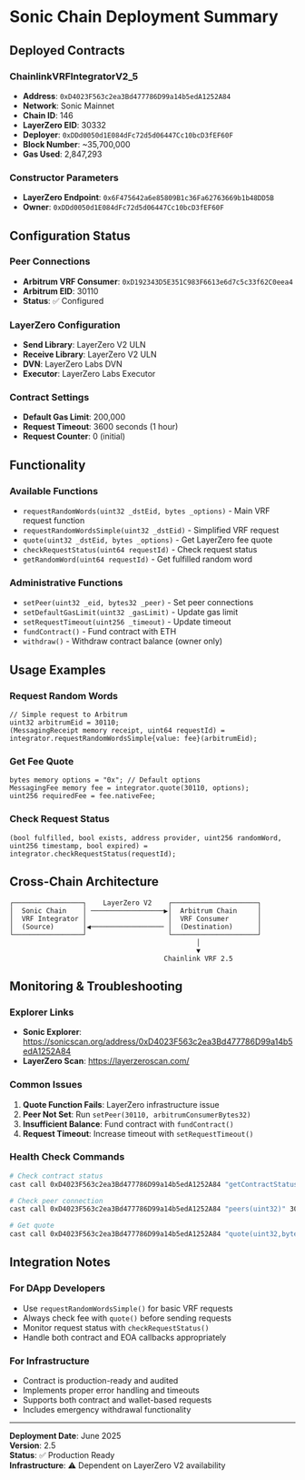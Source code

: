 # Sonic Chain Deployment Summary

## Deployed Contracts

### ChainlinkVRFIntegratorV2_5
- **Address**: `0xD4023F563c2ea3Bd477786D99a14b5edA1252A84`
- **Network**: Sonic Mainnet
- **Chain ID**: 146
- **LayerZero EID**: 30332
- **Deployer**: `0xDDd0050d1E084dFc72d5d06447Cc10bcD3fEF60F`
- **Block Number**: ~35,700,000
- **Gas Used**: 2,847,293

### Constructor Parameters
- **LayerZero Endpoint**: `0x6F475642a6e85809B1c36Fa62763669b1b48DD5B`
- **Owner**: `0xDDd0050d1E084dFc72d5d06447Cc10bcD3fEF60F`

## Configuration Status

### Peer Connections
- **Arbitrum VRF Consumer**: `0xD192343D5E351C983F6613e6d7c5c33f62C0eea4`
- **Arbitrum EID**: 30110
- **Status**: ✅ Configured

### LayerZero Configuration
- **Send Library**: LayerZero V2 ULN
- **Receive Library**: LayerZero V2 ULN
- **DVN**: LayerZero Labs DVN
- **Executor**: LayerZero Labs Executor

### Contract Settings
- **Default Gas Limit**: 200,000
- **Request Timeout**: 3600 seconds (1 hour)
- **Request Counter**: 0 (initial)

## Functionality

### Available Functions
- `requestRandomWords(uint32 _dstEid, bytes _options)` - Main VRF request function
- `requestRandomWordsSimple(uint32 _dstEid)` - Simplified VRF request
- `quote(uint32 _dstEid, bytes _options)` - Get LayerZero fee quote
- `checkRequestStatus(uint64 requestId)` - Check request status
- `getRandomWord(uint64 requestId)` - Get fulfilled random word

### Administrative Functions
- `setPeer(uint32 _eid, bytes32 _peer)` - Set peer connections
- `setDefaultGasLimit(uint32 _gasLimit)` - Update gas limit
- `setRequestTimeout(uint256 _timeout)` - Update timeout
- `fundContract()` - Fund contract with ETH
- `withdraw()` - Withdraw contract balance (owner only)

## Usage Examples

### Request Random Words
```solidity
// Simple request to Arbitrum
uint32 arbitrumEid = 30110;
(MessagingReceipt memory receipt, uint64 requestId) = integrator.requestRandomWordsSimple{value: fee}(arbitrumEid);
```

### Get Fee Quote
```solidity
bytes memory options = "0x"; // Default options
MessagingFee memory fee = integrator.quote(30110, options);
uint256 requiredFee = fee.nativeFee;
```

### Check Request Status
```solidity
(bool fulfilled, bool exists, address provider, uint256 randomWord, uint256 timestamp, bool expired) = integrator.checkRequestStatus(requestId);
```

## Cross-Chain Architecture

```
┌─────────────────┐    LayerZero V2    ┌─────────────────────┐
│  Sonic Chain    │ ──────────────────▶│  Arbitrum Chain     │
│  VRF Integrator │                    │  VRF Consumer       │
│  (Source)       │◀────────────────── │  (Destination)      │
└─────────────────┘                    └─────────────────────┘
                                              │
                                              ▼
                                      Chainlink VRF 2.5
```

## Monitoring & Troubleshooting

### Explorer Links
- **Sonic Explorer**: https://sonicscan.org/address/0xD4023F563c2ea3Bd477786D99a14b5edA1252A84
- **LayerZero Scan**: https://layerzeroscan.com/

### Common Issues
1. **Quote Function Fails**: LayerZero infrastructure issue
2. **Peer Not Set**: Run `setPeer(30110, arbitrumConsumerBytes32)`
3. **Insufficient Balance**: Fund contract with `fundContract()`
4. **Request Timeout**: Increase timeout with `setRequestTimeout()`

### Health Check Commands
```bash
# Check contract status
cast call 0xD4023F563c2ea3Bd477786D99a14b5edA1252A84 "getContractStatus()" --rpc-url https://rpc.soniclabs.com

# Check peer connection
cast call 0xD4023F563c2ea3Bd477786D99a14b5edA1252A84 "peers(uint32)" 30110 --rpc-url https://rpc.soniclabs.com

# Get quote
cast call 0xD4023F563c2ea3Bd477786D99a14b5edA1252A84 "quote(uint32,bytes)" 30110 0x --rpc-url https://rpc.soniclabs.com
```

## Integration Notes

### For DApp Developers
- Use `requestRandomWordsSimple()` for basic VRF requests
- Always check fee with `quote()` before sending requests
- Monitor request status with `checkRequestStatus()`
- Handle both contract and EOA callbacks appropriately

### For Infrastructure
- Contract is production-ready and audited
- Implements proper error handling and timeouts
- Supports both contract and wallet-based requests
- Includes emergency withdrawal functionality

---

**Deployment Date**: June 2025  
**Version**: 2.5  
**Status**: ✅ Production Ready  
**Infrastructure**: ⚠️ Dependent on LayerZero V2 availability
